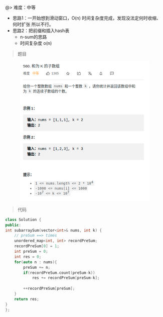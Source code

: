 @> 难度：中等
- 思路1：一开始想到滑动窗口，O(n) 时间复杂度完成，发现没法定何时收缩、何时扩张 所以不行。
- 思路2：把前缀和插入hash表
  - n-sum的思路
  - 时间复杂度 o(n)


> 题目


<div align="center" style="zoom:80%"><img src="./pic/560-1.png"></div>


> 代码

```cpp
class Solution {
public:
int subarraySum(vector<int>& nums, int k) {
    // preSum ==> times
    unordered_map<int, int> recordPreSum;
    recordPreSum[0] = 1;
    int preSum = 0;
    int res = 0;
    for(auto n : nums){
        preSum += n;
        if(recordPreSum.count(preSum-k))
            res += recordPreSum[preSum-k];

        ++recordPreSum[preSum];
    }
    return res;
}
};
```